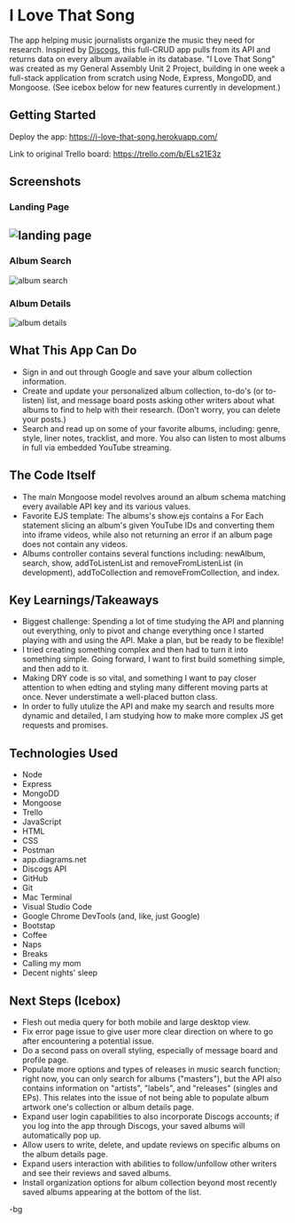 # I Love That Song

The app helping music journalists organize the music they need for research. Inspired by [Discogs](https://www.discogs.com/), this full-CRUD app pulls from its API and returns data on every album available in its database. "I Love That Song" was created as my General Assembly Unit 2 Project, building in one week a full-stack application from scratch using Node, Express, MongoDD, and Mongoose. (See icebox below for new features currently in development.)

## Getting Started

Deploy the app: https://i-love-that-song.herokuapp.com/

Link to original Trello board: https://trello.com/b/ELs21E3z

## Screenshots

### Landing Page
![landing page](https://i.imgur.com/nk4PiKm.png)
--
### Album Search
![album search](https://i.imgur.com/MRH0HG9.png)

### Album Details
![album details](https://i.imgur.com/YHk77vT.png)

## What This App Can Do

- Sign in and out through Google and save your album collection information.
- Create and update your personalized album collection, to-do's (or to-listen) list, and message board posts asking other writers about what albums to find to help with their research. (Don't worry, you can delete your posts.)
- Search and read up on some of your favorite albums, including: genre, style, liner notes, tracklist, and more. You also can listen to most albums in full via embedded YouTube streaming.

## The Code Itself

- The main Mongoose model revolves around an album schema matching every available API key and its various values.
- Favorite EJS template: The albums's show.ejs contains a For Each statement slicing an album's given YouTube IDs and converting them into iframe videos, while also not returning an error if an album page does not contain any videos.
- Albums controller contains several functions including: newAlbum, search, show, addToListenList and removeFromListenList (in development), addToCollection and removeFromCollection, and index.

## Key Learnings/Takeaways

- Biggest challenge: Spending a lot of time studying the API and planning out everything, only to pivot and change everything once I started playing with and using the API. Make a plan, but be ready to be flexible!
- I tried creating something complex and then had to turn it into something simple. Going forward, I want to first build something simple, and then add to it.
- Making DRY code is so vital, and something I want to pay closer attention to when edting and styling many different moving parts at once. Never understimate a well-placed button class.
- In order to fully utulize the API and make my search and results more dynamic and detailed, I am studying how to make more complex JS get requests and promises.

## Technologies Used

* Node
* Express
* MongoDD
* Mongoose
* Trello
* JavaScript  
* HTML  
* CSS  
* Postman  
* app.diagrams.net  
* Discogs API
* GitHub  
* Git  
* Mac Terminal  
* Visual Studio Code  
* Google Chrome DevTools (and, like, just Google)  
* Bootstap  
* Coffee  
* Naps  
* Breaks  
* Calling my mom  
* Decent nights' sleep 

## Next Steps (Icebox)

- Flesh out media query for both mobile and large desktop view.
- Fix error page issue to give user more clear direction on where to go after encountering a potential issue.
- Do a second pass on overall styling, especially of message board and profile page.
- Populate more options and types of releases in music search function; right now, you can only search for albums ("masters"), but the API also contains information on "artists", "labels", and "releases" (singles and EPs). This relates into the issue of not being able to populate album artwork one's collection or album details page.
- Expand user login capabilities to also incorporate Discogs accounts; if you log into the app through Discogs, your saved albums will automatically pop up.
- Allow users to write, delete, and update reviews on specific albums on the album details page.
- Expand users interaction with abilities to follow/unfollow other writers and see their reviews and saved albums.
- Install organization options for album collection beyond most recently saved albums appearing at the bottom of the list.

-bg
